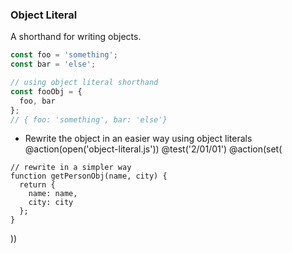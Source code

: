 ### Object Literal

A shorthand for writing objects.

```js
const foo = 'something';
const bar = 'else';

// using object literal shorthand
const fooObj = {
  foo, bar
};
// { foo: 'something', bar: 'else'}
```

+ Rewrite the object in an easier way using object literals
@action(open('object-literal.js'))
@test('2/01/01')
@action(set(
```
// rewrite in a simpler way
function getPersonObj(name, city) {
  return {
    name: name,
    city: city
  };
}
```
))
